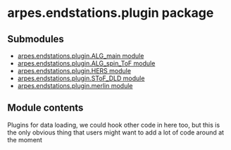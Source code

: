 # arpes.endstations.plugin package

## Submodules

  - [arpes.endstations.plugin.ALG\_main
    module](arpes.endstations.plugin.ALG_main)
  - [arpes.endstations.plugin.ALG\_spin\_ToF
    module](arpes.endstations.plugin.ALG_spin_ToF)
  - [arpes.endstations.plugin.HERS
    module](arpes.endstations.plugin.HERS)
  - [arpes.endstations.plugin.SToF\_DLD
    module](arpes.endstations.plugin.SToF_DLD)
  - [arpes.endstations.plugin.merlin
    module](arpes.endstations.plugin.merlin)

## Module contents

Plugins for data loading, we could hook other code in here too, but this
is the only obvious thing that users might want to add a lot of code
around at the moment
